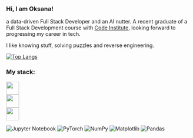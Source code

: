 ### Hi, I am Oksana! 
 
a data-driven Full Stack Developer and an AI nutter. A recent graduate of a Full Stack Development course with [Code Institute](https://codeinstitute.net), looking forward to progressing my career in tech. 

I like knowing stuff, solving puzzles and reverse engineering.

[![Top Langs](https://github-readme-stats.vercel.app/api/top-langs/?username=oks-erm&layout=compact)](https://github.com/anuraghazra/github-readme-stats)

### My stack:

<a href="https://skillicons.dev">
    <img height="35" src="https://skillicons.dev/icons?i=py,js,ruby,ts,html,css&theme=light" />
</a>
<br>
<a href="https://skillicons.dev">
    <img height="35" src="https://skillicons.dev/icons?i=django,flask,redis,nodejs,react,redux,webpack,mysql,postgres" />
</a>
<br>
<a href="https://skillicons.dev">
    <img height="35" src="https://skillicons.dev/icons?i=aws,heroku,docker,git,github" />
</a>

![Jupyter Notebook](https://img.shields.io/badge/jupyter-%23FA0F00.svg?style=for-the-badge&logo=jupyter&logoColor=white) ![PyTorch](https://img.shields.io/badge/PyTorch-%23EE4C2C.svg?style=for-the-badge&logo=PyTorch&logoColor=white) ![NumPy](https://img.shields.io/badge/numpy-%23013243.svg?style=for-the-badge&logo=numpy&logoColor=white) ![Matplotlib](https://img.shields.io/badge/Matplotlib-%23ffffff.svg?style=for-the-badge&logo=Matplotlib&logoColor=black) ![Pandas](https://img.shields.io/badge/pandas-%23150458.svg?style=for-the-badge&logo=pandas&logoColor=white)

<!--
**oks-erm/oks-erm** is a ✨ _special_ ✨ repository because its `README.md` (this file) appears on your GitHub profile.

Here are some ideas to get you started:

I’m currently working on ...

I’m currently learning ...

